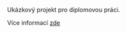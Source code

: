 Ukázkový projekt pro diplomovou práci. 

Více informací [zde](https://github.com/tomasnyvlt-dp/lib)
